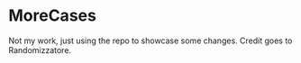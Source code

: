 # MoreCases
Not my work, just using the repo to showcase some changes. Credit goes to Randomizzatore.
